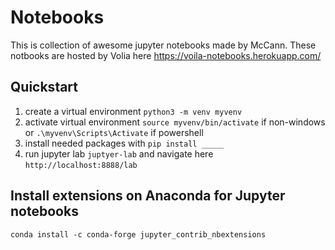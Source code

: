 # Notebooks
This is collection of awesome jupyter notebooks made by McCann. These notbooks are hosted by Volia here https://voila-notebooks.herokuapp.com/

## Quickstart
1. create a virtual environment `python3 -m venv myvenv`
2. activate virtual environment `source myvenv/bin/activate` if non-windows or `.\myvenv\Scripts\Activate` if powershell
3. install needed packages with `pip install _____`
4. run jupyter lab `juptyer-lab` and navigate here `http://localhost:8888/lab`

## Install extensions on Anaconda for Jupyter notebooks
`conda install -c conda-forge jupyter_contrib_nbextensions`
